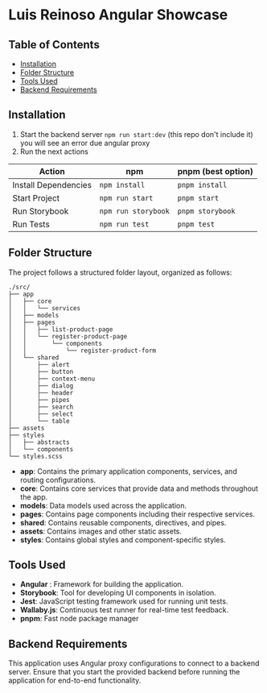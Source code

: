 # Luis Reinoso Angular Showcase

## Table of Contents
- [Installation](#installation)
- [Folder Structure](#folder-structure)
- [Tools Used](#tools-used)
- [Backend Requirements](#backend-requirements)

## Installation

1. Start the backend server `npm run start:dev` (this repo don't include it) you will see an error due angular proxy
2. Run the next actions

| **Action**                | **npm**      | **pnpm (best option)**     |
|---------------------------|------------------------|------------------------|
| Install Dependencies       | `npm install`          | `pnpm install`         |
| Start Project              | `npm run start`        | `pnpm start`           |
| Run Storybook              | `npm run storybook`    | `pnpm storybook`       |
| Run Tests                  | `npm run test`         | `pnpm test`            |

## Folder Structure

The project follows a structured folder layout, organized as follows:

```
./src/
├── app
│   ├── core
│   │   └── services
│   ├── models
│   ├── pages
│   │   ├── list-product-page
│   │   └── register-product-page
│   │       └── components
│   │           └── register-product-form
│   └── shared
│       ├── alert
│       ├── button
│       ├── context-menu
│       ├── dialog
│       ├── header
│       ├── pipes
│       ├── search
│       ├── select
│       └── table
├── assets
├── styles
│   ├── abstracts
│   └── components
└── styles.scss
```
- **app**: Contains the primary application components, services, and routing configurations.
- **core**: Contains core services that provide data and methods throughout the app.
- **models**: Data models used across the application.
- **pages**: Contains page components including their respective services.
- **shared**: Contains reusable components, directives, and pipes.
- **assets**: Contains images and other static assets.
- **styles**: Contains global styles and component-specific styles.

## Tools Used

- **Angular** : Framework for building the application.
- **Storybook**: Tool for developing UI components in isolation.
- **Jest**: JavaScript testing framework used for running unit tests.
- **Wallaby.js**: Continuous test runner for real-time test feedback.
- **pnpm**: Fast node package manager

## Backend Requirements

This application uses Angular proxy configurations to connect to a backend server. Ensure that you start the provided backend before running the application for end-to-end functionality.
